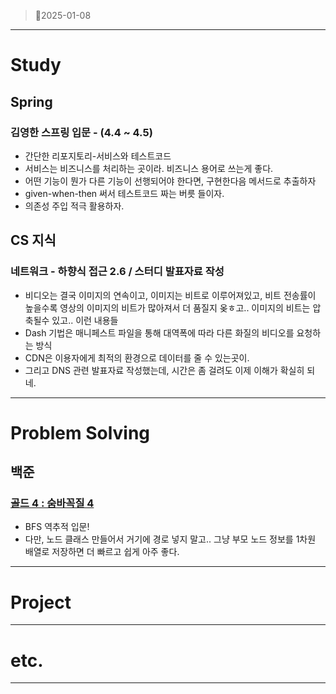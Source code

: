> 🥚2025-01-08
> 

---

# Study

## Spring

### 김영한 스프링 입문 - (4.4 ~ 4.5)

- 간단한 리포지토리-서비스와 테스트코드
- 서비스는 비즈니스를 처리하는 곳이라. 비즈니스 용어로 쓰는게 좋다.
- 어떤 기능이 뭔가 다른 기능이 선행되어야 한다면, 구현한다음 메서드로 추출하자
- given-when-then 써서 테스트코드 짜는 버릇 들이자.
- 의존성 주입 적극 활용하자.

## CS 지식

### 네트워크 - 하향식 접근 2.6 / 스터디 발표자료 작성

- 비디오는 결국 이미지의 연속이고, 이미지는 비트로 이루어져있고, 비트 전송률이 높을수록 영상의 이미지의 비트가 많아져서 더 품질지 옺ㅎ고.. 이미지의 비트는 압축될수 있고.. 이런 내용들
- Dash 기법은 매니페스트 파일을 통해 대역폭에 따라 다른 화질의 비디오를 요청하는 방식
- CDN은 이용자에게 최적의 환경으로 데이터를 줄 수 있는곳이.
- 그리고 DNS 관련 발표자료 작성했는데, 시간은 좀 걸려도 이제 이해가 확실히 되네.

---

# Problem Solving

## 백준

### [골드 4 : 숨바꼭질 4](https://www.acmicpc.net/problem/13913)

- BFS 역추적 입문!
- 다만, 노드 클래스 만들어서 거기에 경로 넣지 말고.. 그냥 부모 노드 정보를 1차원 배열로 저장하면 더 빠르고 쉽게 아주 좋다.

---

# Project

---

# etc.

---
